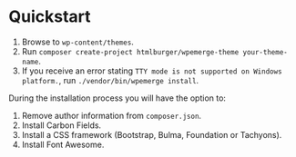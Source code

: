 # Quickstart

1. Browse to `wp-content/themes`.
1. Run `composer create-project htmlburger/wpemerge-theme your-theme-name`.
1. If you receive an error stating `TTY mode is not supported on Windows platform.`, run `./vendor/bin/wpemerge install`.

During the installation process you will have the option to:

1. Remove author information from `composer.json`.
1. Install Carbon Fields.
1. Install a CSS framework (Bootstrap, Bulma, Foundation or Tachyons).
1. Install Font Awesome.